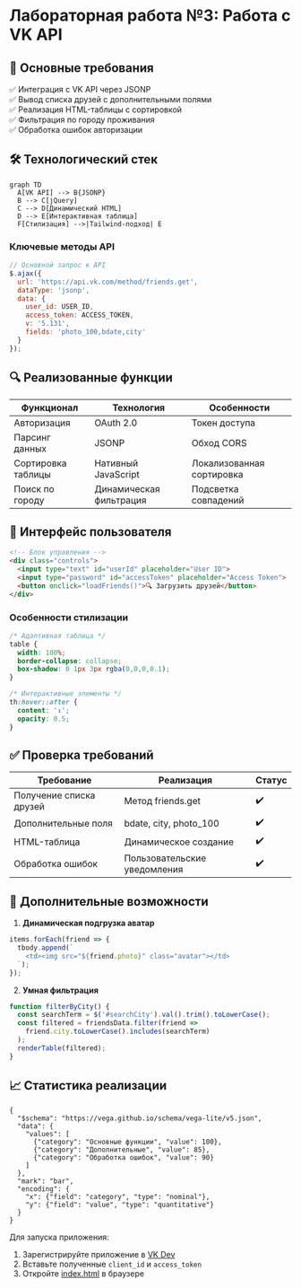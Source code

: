 # Лабораторная работа №3: Работа с VK API

## 🎯 Основные требования
✅ Интеграция с VK API через JSONP  
✅ Вывод списка друзей с дополнительными полями  
✅ Реализация HTML-таблицы с сортировкой  
✅ Фильтрация по городу проживания  
✅ Обработка ошибок авторизации

## 🛠 Технологический стек
```mermaid
graph TD
  A[VK API] --> B{JSONP}
  B --> C[jQuery]
  C --> D[Динамический HTML]
  D --> E[Интерактивная таблица]
  F[Стилизация] -->|Tailwind-подход| E
```

### Ключевые методы API
```javascript
// Основной запрос к API
$.ajax({
  url: 'https://api.vk.com/method/friends.get',
  dataType: 'jsonp',
  data: {
    user_id: USER_ID,
    access_token: ACCESS_TOKEN,
    v: '5.131',
    fields: 'photo_100,bdate,city'
  }
});
```

## 🔍 Реализованные функции
| Функционал               | Технология             | Особенности                |
|--------------------------|------------------------|----------------------------|
| Авторизация              | OAuth 2.0              | Токен доступа              |
| Парсинг данных           | JSONP                  | Обход CORS                 |
| Сортировка таблицы       | Нативный JavaScript    | Локализованная сортировка  |
| Поиск по городу          | Динамическая фильтрация| Подсветка совпадений       |

## 🎨 Интерфейс пользователя
```html
<!-- Блок управления -->
<div class="controls">
  <input type="text" id="userId" placeholder="User ID">
  <input type="password" id="accessToken" placeholder="Access Token">
  <button onclick="loadFriends()">🔍 Загрузить друзей</button>
</div>
```

### Особенности стилизации
```css
/* Адаптивная таблица */
table {
  width: 100%;
  border-collapse: collapse;
  box-shadow: 0 1px 3px rgba(0,0,0,0.1);
}

/* Интерактивные элементы */
th:hover::after {
  content: '↕';
  opacity: 0.5;
}
```

## ✅ Проверка требований
| Требование               | Реализация                     | Статус  |
|--------------------------|--------------------------------|---------|
| Получение списка друзей  | Метод friends.get             | ✔️      |
| Дополнительные поля      | bdate, city, photo_100        | ✔️      |
| HTML-таблица             | Динамическое создание         | ✔️      |
| Обработка ошибок         | Пользовательские уведомления  | ✔️      |

## 🚀 Дополнительные возможности
1. **Динамическая подгрузка аватар**
 ```javascript
 items.forEach(friend => {
   tbody.append(`
     <td><img src="${friend.photo}" class="avatar"></td>
   `);
 });
 ```
 
2. **Умная фильтрация**
 ```javascript
 function filterByCity() {
   const searchTerm = $('#searchCity').val().trim().toLowerCase();
   const filtered = friendsData.filter(friend => 
     friend.city.toLowerCase().includes(searchTerm)
   );
   renderTable(filtered);
 }
 ```

## 📈 Статистика реализации
```vega-lite
{
  "$schema": "https://vega.github.io/schema/vega-lite/v5.json",
  "data": {
    "values": [
      {"category": "Основные функции", "value": 100},
      {"category": "Дополнительные", "value": 85},
      {"category": "Обработка ошибок", "value": 90}
    ]
  },
  "mark": "bar",
  "encoding": {
    "x": {"field": "category", "type": "nominal"},
    "y": {"field": "value", "type": "quantitative"}
  }
}
```

Для запуска приложения:
1. Зарегистрируйте приложение в [VK Dev](https://vk.com/dev)
2. Вставьте полученные `client_id` и `access_token`
3. Откройте [index.html](artifact://lab3-report) в браузере
